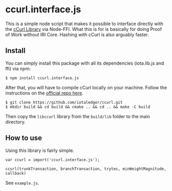 # ccurl.interface.js

This is a simple node script that makes it possible to interface directly with the [cCurl Library](#https://github.com/iotaledger/ccurl) via Node-FFI. What this is for is basically for doing Proof of Work without IRI Core. Hashing with cCurl is also arguably faster.

## Install

You can simply install this package with all its dependencies (iota.lib.js and ffi) via npm:
```
$ npm install ccurl.interface.js
```

After that, you will have to compile cCurl locally on your machine. Follow the instructions on the [official repo here](#https://github.com/iotaledger/ccurl).
```
$ git clone https://github.com/iotaledger/ccurl.git
$ mkdir build && cd build && cmake .. && cd .. && make -C build
```

Then copy the `libccurl` library from the `build/lib` folder to the main directory.


## How to use

Using this library is fairly simple.

```
var ccurl = import('ccurl.interface.js');

ccurl(trunkTransaction, branchTransaction, trytes, minWeightMagnitude, callback)
```

See `example.js`.
